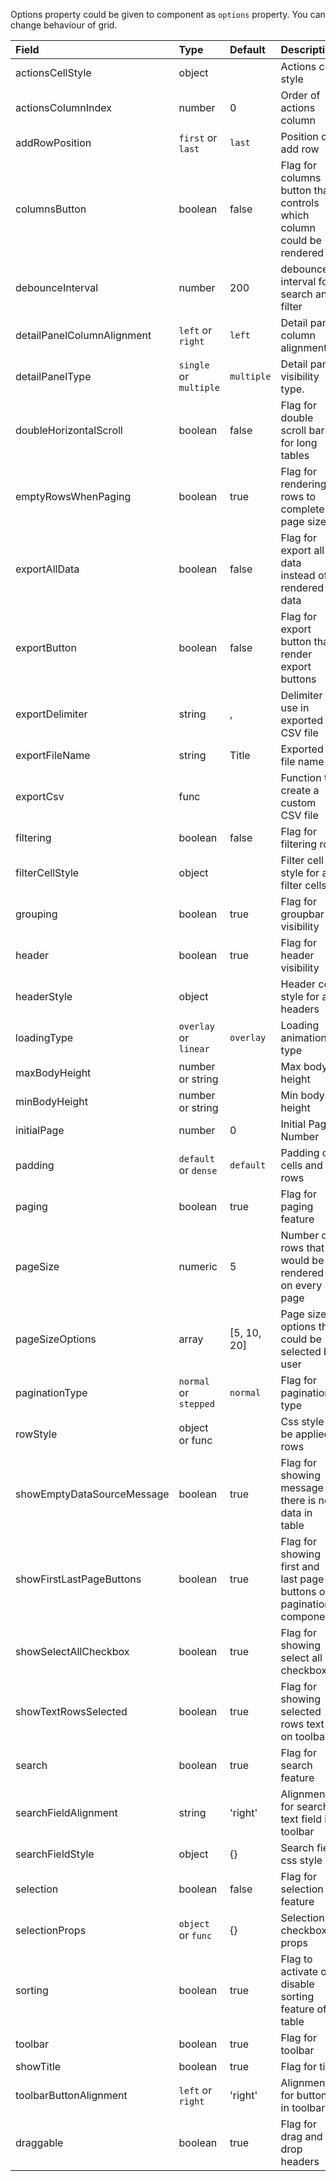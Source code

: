 Options property could be given to component as `options` property. You can change behaviour of grid.

| Field                      | Type                   | Default       | Description                                                                       |
|:---------------------------|:-----------------------|:--------------|:----------------------------------------------------------------------------------|
| actionsCellStyle           | object                 |               | Actions cell style                                                                |
| actionsColumnIndex         | number                 | 0             | Order of actions column                                                           |
| addRowPosition             | `first` or `last`      | `last`        | Position of add row                                                               |
| columnsButton              | boolean                | false         | Flag for columns button that controls which column could be rendered              |
| debounceInterval           | number                 | 200           | debounce interval for search and filter                                           |
| detailPanelColumnAlignment | `left` or `right`      | `left`        | Detail panel column alignment.                                                    |
| detailPanelType            | `single` or `multiple` | `multiple`    | Detail panel visibility type.                                                     |
| doubleHorizontalScroll     | boolean                | false         | Flag for double scroll bar for long tables                                        |
| emptyRowsWhenPaging        | boolean                | true          | Flag for rendering rows to complete page size                                     |
| exportAllData              | boolean                | false         | Flag for export all data instead of rendered data                                 |
| exportButton               | boolean                | false         | Flag for export button that render export buttons                                 |
| exportDelimiter            | string                 | ,             | Delimiter to use in exported CSV file                                             |
| exportFileName             | string                 | Title         | Exported file name                                                                |
| exportCsv                  | func                   |               | Function to create a custom CSV file                                              |
| filtering                  | boolean                | false         | Flag for filtering row                                                            |
| filterCellStyle            | object                 |               | Filter cell style for all filter cells                                            |
| grouping                   | boolean                | true          | Flag for groupbar visibility                                                      |
| header                     | boolean                | true          | Flag for header visibility                                                        |
| headerStyle                | object                 |               | Header cell style for all headers                                                 |
| loadingType                | `overlay` or `linear`  | `overlay`     | Loading animation type                                                            |
| maxBodyHeight              | number or string       |               | Max body height                                                                   |
| minBodyHeight              | number or string       |               | Min body height                                                                   |
| initialPage                | number                 | 0             | Initial Page Number                                                               |
| padding                    | `default` or `dense`   | `default`     | Padding of cells and rows                                                         |
| paging                     | boolean                | true          | Flag for paging feature                                                           |
| pageSize                   | numeric                | 5             | Number of rows that would be rendered on every page                               |
| pageSizeOptions            | array                  | [5, 10, 20]   | Page size options that could be selected by user                                  |
| paginationType             | `normal` or `stepped`  | `normal`      | Flag for pagination type                                                          |
| rowStyle                   | object or func         |               | Css style to be applied rows                                                      |
| showEmptyDataSourceMessage | boolean                | true          | Flag for showing message if there is no data in table                             |
| showFirstLastPageButtons   | boolean                | true          | Flag for showing first and last page buttons on pagination component              |
| showSelectAllCheckbox      | boolean                | true          | Flag for showing select all checkbox                                              |
| showTextRowsSelected       | boolean                | true          | Flag for showing selected rows text on toolbar                                    |
| search                     | boolean                | true          | Flag for search feature                                                           |
| searchFieldAlignment       | string                 | 'right'       | Alignment for search text field in toolbar                                        |
| searchFieldStyle           | object                 | {}            | Search field css style                                                            |
| selection                  | boolean                | false         | Flag for selection feature                                                        |
| selectionProps             | `object` or `func`     | {}            | Selection checkbox props                                                          |
| sorting                    | boolean                | true          | Flag to activate or disable sorting feature of table                              |
| toolbar                    | boolean                | true          | Flag for toolbar                                                                  |
| showTitle                  | boolean                | true          | Flag for title                                                                    |
| toolbarButtonAlignment     | `left` or `right`      | 'right'       | Alignment for buttons in toolbar                                                  |
| draggable                  | boolean                | true          | Flag for drag and drop headers                                                    |
